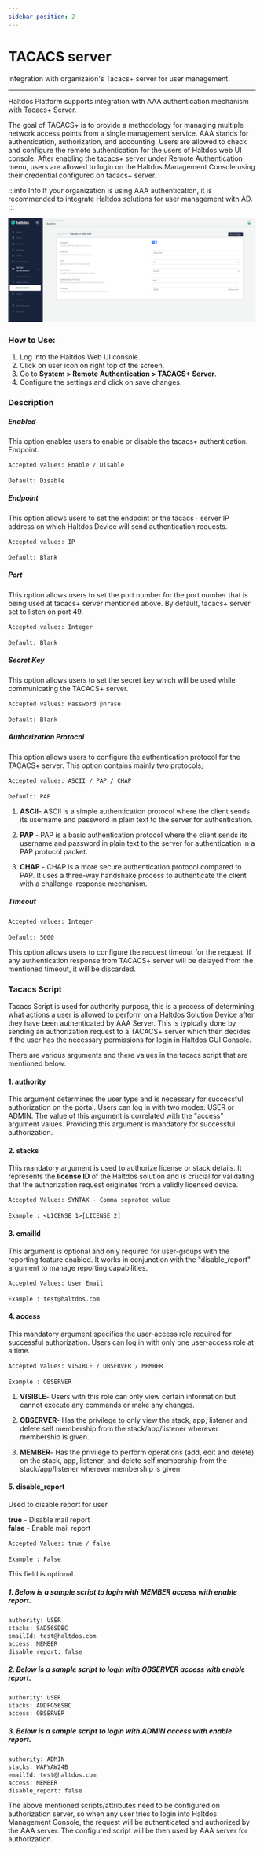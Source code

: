 ```yaml
---
sidebar_position: 2
---
```


# TACACS server

Integration with organizaion's Tacacs+ server for user management.

---

Haltdos Platform supports integration with AAA authentication mechanism with Tacacs+ Server.

The goal of TACACS+ is to provide a methodology for managing multiple network access points from a single management service. AAA stands for authentication, authorization, and accounting. Users are allowed to check and configure the remote authentication for the users of Haltdos web UI console. After enabling the tacacs+ server under Remote Authentication menu, users are allowed to login on the Haltdos Management Console using their credential configured on tacacs+ server.


:::info Info
If your organization is using AAA authentication, it is recommended to integrate Haltdos solutions for user management with AD.
:::

![activedirectory](/img/platform/v7/docs/tacacs.png)

### How to Use:

1. Log into the Haltdos Web UI console.
2. Click on user icon on right top of the screen.
3. Go to **System > Remote Authentication > TACACS+ Server**.
4. Configure the settings and click on save changes.

### Description

##### **Enabled**

This option enables users to enable or disable the tacacs+ authentication.
Endpoint.

    Accepted values: Enable / Disable

    Default: Disable 

##### **Endpoint**

This option allows users to set the endpoint or the tacacs+ server IP address on which Haltdos Device will send authentication requests.

    Accepted values: IP

    Default: Blank 

##### **Port**

This option allows users to set the port number for the port number that is being used at tacacs+ server mentioned above. By default, tacacs+ server set to listen on port 49.

    Accepted values: Integer

    Default: Blank 

##### **Secret Key**

This option allows users to set the secret key which will be used while communicating the TACACS+ server.

    Accepted values: Password phrase

    Default: Blank 

##### **Authorization Protocol**

This option allows users to configure the authentication protocol for the TACACS+ server. This option contains mainly two protocols;

    Accepted values: ASCII / PAP / CHAP

    Default: PAP 

1. **ASCII**- ASCII is a simple authentication protocol where the client sends its username and password in plain text to the server for authentication.

2. **PAP** - PAP is a basic authentication protocol where the client sends its username and password in plain text to the server for authentication in a PAP protocol packet.

3. **CHAP** - CHAP is a more secure authentication protocol compared to PAP. It uses a three-way handshake process to authenticate the client with a challenge-response mechanism.

##### **Timeout**

    Accepted values: Integer

    Default: 5000 

This option allows users to configure the request timeout for the request. If any authentication response from TACACS+ server will be delayed from the mentioned timeout, it will be discarded.

### Tacacs Script

Tacacs Script is used for authority purpose, this is a process of determining what actions a user is allowed to perform on a Haltdos Solution Device after they have been authenticated by AAA Server. This is typically done by sending an authorization request to a TACACS+ server which then decides if the user has the necessary permissions for login in Haltdos GUI Console.  
  
There are various arguments and there values in the tacacs script that are mentioned below:  

#### 1. authority

This argument determines the user type and is necessary for successful authorization on the portal. Users can log in with two modes: USER or ADMIN. The value of this argument is correlated with the "access" argument values. Providing this argument is mandatory for successful authorization.

#### 2. stacks

This mandatory argument is used to authorize license or stack details. It represents the **license ID** of the Haltdos solution and is crucial for validating that the authorization request originates from a validly licensed device.

    Accepted Values: SYNTAX - Comma seprated value

    Example : <LICENSE_1>[LICENSE_2] 

#### 3. emailId

This argument is optional and only required for user-groups with the reporting feature enabled. It works in conjunction with the "disable_report" argument to manage reporting capabilities.

    Accepted Values: User Email

    Example : test@haltdos.com 

#### 4. access

This mandatory argument specifies the user-access role required for successful authorization. Users can log in with only one user-access role at a time.

    Accepted Values: VISIBLE / OBSERVER / MEMBER

    Example : OBSERVER 

1. **VISIBLE**- Users with this role can only view certain information but cannot execute any commands or make any changes.  

2. **OBSERVER**- Has the privilege to only view the stack, app, listener and delete self membership from the stack/app/listener wherever membership is given.  

3. **MEMBER**- Has the privilege to perform operations (add, edit and delete) on the stack, app, listener, and delete self membership from the stack/app/listener wherever membership is given.

#### 5. disable_report

Used to disable report for user.  

**true** - Disable mail report  
**false** - Enable mail report

    Accepted Values: true / false

    Example : False 

This field is optional.

##### 1. Below is a sample script to login with **MEMBER** access with enable report.

    authority: USER
    stacks: SAD56SDBC
    emailId: test@haltdos.com
    access: MEMBER
    disable_report: false

##### 2. Below is a sample script to login with **OBSERVER** access with enable report.

    authority: USER
    stacks: ADDFG56SBC
    access: OBSERVER

##### 3. Below is a sample script to login with **ADMIN** access with enable report.

    authority: ADMIN
    stacks: WAFYAW24B
    emailId: test@haltdos.com
    access: MEMBER
    disable_report: false

The above mentioned scripts/attributes need to be configured on authorization server, so when any user tries to login into Haltdos Management Console, the request will be authenticated and authorized by the AAA server. The configured script will be then used by AAA server for authorization.
